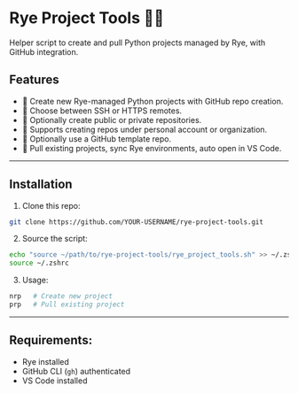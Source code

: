 # Rye Project Tools 🐍🚀

Helper script to create and pull Python projects managed by Rye, with GitHub integration.

## Features

- 📁 Create new Rye-managed Python projects with GitHub repo creation.
- 🔌 Choose between SSH or HTTPS remotes.
- 🔐 Optionally create public or private repositories.
- 🏢 Supports creating repos under personal account or organization.
- 📄 Optionally use a GitHub template repo.
- 🚀 Pull existing projects, sync Rye environments, auto open in VS Code.

---

## Installation

1. Clone this repo:

```bash
git clone https://github.com/YOUR-USERNAME/rye-project-tools.git
```

2. Source the script:

```bash
echo "source ~/path/to/rye-project-tools/rye_project_tools.sh" >> ~/.zshrc
source ~/.zshrc
```

3. Usage:

```bash
nrp   # Create new project
prp   # Pull existing project
```

---

## Requirements:

- Rye installed
- GitHub CLI (`gh`) authenticated
- VS Code installed
